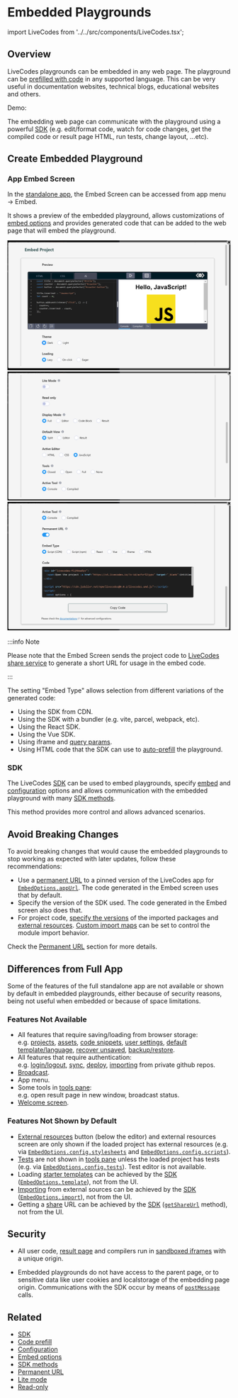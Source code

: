 # Embedded Playgrounds

import LiveCodes from '../../src/components/LiveCodes.tsx';

## Overview

LiveCodes playgrounds can be embedded in any web page. The playground can be [prefilled with code](./code-prefill.md) in any supported language. This can be very useful in documentation websites, technical blogs, educational websites and others.

Demo:

<LiveCodes template="javascript"></LiveCodes>

The embedding web page can communicate with the playground using a powerful [SDK](../sdk/) (e.g. edit/format code, watch for code changes, get the compiled code or result page HTML, run tests, change layout, ...etc).

## Create Embedded Playground

### App Embed Screen

In the [standalone app](../getting-started.md#standalone-app), the Embed Screen can be accessed from app menu → Embed.

It shows a preview of the embedded playground, allows customizations of [embed options](../sdk/js-ts.md#embed-options) and provides generated code that can be added to the web page that will embed the playground.

![LiveCodes embed](../../static/img/screenshots/embed1.png)
![LiveCodes embed](../../static/img/screenshots/embed2.png)
![LiveCodes embed](../../static/img/screenshots/embed3.png)

:::info Note

Please note that the Embed Screen sends the project code to [LiveCodes share service](./share.md) to generate a short URL for usage in the embed code.

:::

The setting "Embed Type" allows selection from different variations of the generated code:

- Using the SDK from CDN.
- Using the SDK with a bundler (e.g. vite, parcel, webpack, etc).
- Using the React SDK.
- Using the Vue SDK.
- Using iframe and [query params](../configuration/query-params.md).
- Using HTML code that the SDK can use to [auto-prefill](./code-prefill.md#auto-prefill-from-page-dom) the playground.

### SDK

The LiveCodes [SDK](../sdk/index.md) can be used to embed playgrounds, specify [embed](../sdk/js-ts.md#embed-options) and [configuration](../configuration/index.md) options and allows communication with the embedded playground with many [SDK methods](../sdk/js-ts.md#sdk-methods).

This method provides more control and allows advanced scenarios.

## Avoid Breaking Changes

To avoid breaking changes that would cause the embedded playgrounds to stop working as expected with later updates, follow these recommendations:

- Use a [permanent URL](./permanent-url.md) to a pinned version of the LiveCodes app for [`EmbedOptions.appUrl`](../sdk/js-ts.md#appurl). The code generated in the Embed screen uses that by default.
- Specify the version of the SDK used. The code generated in the Embed screen also does that.
- For project code, [specify the versions](./module-resolution.md#package-version) of the imported packages and [external resources](./external-resources.md). [Custom import maps](./module-resolution.md#custom-module-resolution) can be set to control the module import behavior.

Check the [Permanent URL](./permanent-url.md) section for more details.

## Differences from Full App

Some of the features of the full standalone app are not available or shown by default in embedded playgrounds, either because of security reasons, being not useful when embedded or because of space limitations.

### Features Not Available

- All features that require saving/loading from browser storage:  
  e.g. [projects](./projects.md), [assets](./assets.md), [code snippets](./snippets.md), [user settings](./user-settings.md), [default template/language](./default-template-language.md), [recover unsaved](./recover.md), [backup/restore](./backup-restore.md).
- All features that require authentication:  
  e.g. [login/logout](./github-integration.md), [sync](./sync.md), [deploy](./deploy.md), [importing](./import.md) from private github repos.
- [Broadcast](./broadcast.md).
- App menu.
- Some tools in [tools pane](./tools-pane.md):  
  e.g. open result page in new window, broadcast status.
- [Welcome screen](./welcome.md).

### Features Not Shown by Default

- [External resources](./external-resources.md) button (below the editor) and external resources screen are only shown if the loaded project has external resources (e.g. via [`EmbedOptions.config.stylesheets`](../configuration/configuration-object.md#stylesheets) and [`EmbedOptions.config.scripts`](../configuration/configuration-object.md#scripts)).
- [Tests](./tests.md) are not shown in [tools pane](./tools-pane.md) unless the loaded project has tests (e.g. via [`EmbedOptions.config.tests`](../configuration/configuration-object.md#tests)). Test editor is not available.
- Loading [starter templates](./templates.md) can be achieved by the [SDK](../sdk/index.md) ([`EmbedOptions.template`](../sdk/js-ts.md#template)), not from the UI.
- [Importing](./import.md) from external sources can be achieved by the [SDK](../sdk/index.md) ([`EmbedOptions.import`](../sdk/js-ts.md#import)), not from the UI.
- Getting a [share](./share.md) URL can be achieved by the [SDK](../sdk/index.md) ([`getShareUrl`](../sdk/js-ts.md#getshareurl) method), not from the UI.

## Security

- All user code, [result page](./result.md) and compilers run in [sandboxed iframes](https://www.html5rocks.com/en/tutorials/security/sandboxed-iframes/) with a unique origin.

- Embedded playgrounds do not have access to the parent page, or to sensitive data like user cookies and localstorage of the embedding page origin. Communications with the SDK occur by means of [`postMessage`](https://developer.mozilla.org/en-US/docs/Web/API/Window/postMessage) calls.

## Related

- [SDK](../sdk/index.md)
- [Code prefill](./code-prefill.md)
- [Configuration](../configuration/index.md)
- [Embed options](../sdk/js-ts.md#embed-options)
- [SDK methods](../sdk/js-ts.md#sdk-methods)
- [Permanent URL](./permanent-url.md)
- [Lite mode](./lite.md)
- [Read-only](./read-only.md)
